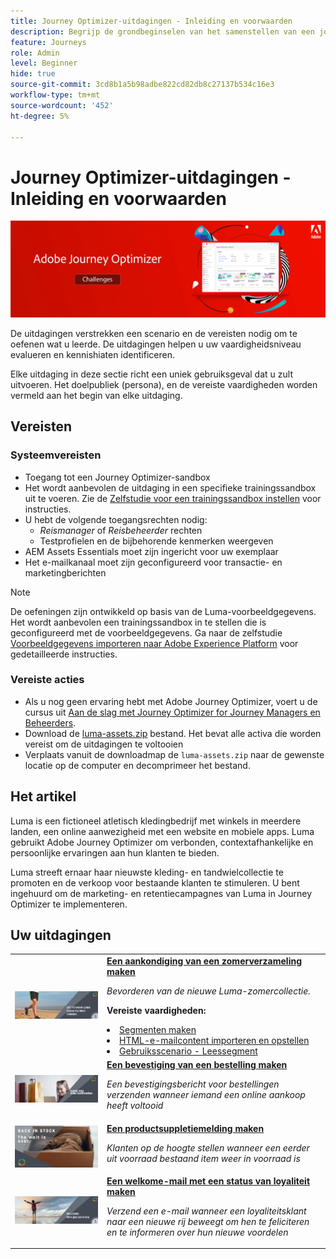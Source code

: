 ```yaml
---
title: Journey Optimizer-uitdagingen - Inleiding en voorwaarden
description: Begrijp de grondbeginselen van het samenstellen van een journey in het journeycanvas.
feature: Journeys
role: Admin
level: Beginner
hide: true
source-git-commit: 3cd8b1a5b98adbe822cd82db8c27137b534c16e3
workflow-type: tm+mt
source-wordcount: '452'
ht-degree: 5%

---
```



# Journey Optimizer-uitdagingen - Inleiding en voorwaarden

![AJO Challenges Banner](./assets/ajo-banner-challenges.png)

De uitdagingen verstrekken een scenario en de vereisten nodig om te oefenen wat u leerde. De uitdagingen helpen u uw vaardigheidsniveau evalueren en kennishiaten identificeren.

Elke uitdaging in deze sectie richt een uniek gebruiksgeval dat u zult uitvoeren. Het doelpubliek (persona), en de vereiste vaardigheden worden vermeld aan het begin van elke uitdaging.

## Vereisten

### Systeemvereisten

* Toegang tot een Journey Optimizer-sandbox
* Het wordt aanbevolen de uitdaging in een specifieke trainingssandbox uit te voeren. Zie de [Zelfstudie voor een trainingssandbox instellen](https://experienceleague.adobe.com//docs/journey-optimizer-learn/configure-a-training-sandbox/introduction-and-prerequisites.html) voor instructies.
* U hebt de volgende toegangsrechten nodig:
   * *Reismanager* of *Reisbeheerder* rechten
   * Testprofielen en de bijbehorende kenmerken weergeven
* AEM Assets Essentials moet zijn ingericht voor uw exemplaar
* Het e-mailkanaal moet zijn geconfigureerd voor transactie- en marketingberichten

>[!NOTE]
> De oefeningen zijn ontwikkeld op basis van de Luma-voorbeeldgegevens. Het wordt aanbevolen een trainingssandbox in te stellen die is geconfigureerd met de voorbeeldgegevens. Ga naar de zelfstudie [Voorbeeldgegevens importeren naar Adobe Experience Platform](https://experienceleague.adobe.com/docs/platform-learn/tutorials/import-sample-data.html?lang=en) voor gedetailleerde instructies.

### Vereiste acties

* Als u nog geen ervaring hebt met Adobe Journey Optimizer, voert u de cursus uit [Aan de slag met Journey Optimizer for Journey Managers en Beheerders](https://experienceleague.adobe.com/?recommended=JourneyOptimizer-U-1-2021.1).
* Download de [luma-assets.zip](/help/challenges/assets/email-assets/luma-assets.zip) bestand. Het bevat alle activa die worden vereist om de uitdagingen te voltooien
* Verplaats vanuit de downloadmap de `luma-assets.zip` naar de gewenste locatie op de computer en decomprimeer het bestand.

## Het artikel

Luma is een fictioneel atletisch kledingbedrijf met winkels in meerdere landen, een online aanwezigheid met een website en mobiele apps. Luma gebruikt Adobe Journey Optimizer om verbonden, contextafhankelijke en persoonlijke ervaringen aan hun klanten te bieden.

Luma streeft ernaar haar nieuwste kleding- en tandwielcollectie te promoten en de verkoop voor bestaande klanten te stimuleren. U bent ingehuurd om de marketing- en retentiecampagnes van Luma in Journey Optimizer te implementeren.

## Uw uitdagingen

<table>
<tr>
<td>
 <div>
      <a href="summer-collection-announcement-challenge.md">
        <img alt="Aankondiging van de verzameling Afbeelding voor zomer" src="./assets/email-assets/luma-transactional-onboarding-3.png"/>
      </a>
      </div>
  </td>
  <td>
   <a href="summer-collection-announcement-challenge.md">
    <strong>Een aankondiging van een zomerverzameling maken </strong>
    </a>
      <p>
      <em>Bevorderen van de nieuwe Luma-zomercollectie. </em>
      <p>
      <b>Vereiste vaardigheden:</b>
      <li><a href="https://experienceleague.adobe.com/docs/journey-optimizer-learn/tutorials/profiles-segments-subscriptions/create-segments.html"> Segmenten maken</li>
      <li><a href="https://experienceleague.adobe.com/docs/journey-optimizer-learn/tutorials/create-messages/create-emails/import-and-author-html-email-content.html">HTML-e-mailcontent importeren en opstellen</li>
      <li><a href="https://experienceleague.adobe.com/docs/journey-optimizer-learn/tutorials/create-journeys/use-case-read-segment.html">Gebruiksscenario - Leessegment</li>
  </td>
  </tr>
  <tr>
  <td>
  <div>
    <a href="order-confirmation-challenge.md">
      <img alt="Luminantie-e-mail" src="./assets/email-assets/luma-transactional-order-confirmation.png"/>
    </a>
  </td>
  <td>
      <a href="order-confirmation-challenge.md">
    <strong>Een bevestiging van een bestelling maken</strong>
    </a>
    <div>
    <p>
    <em>Een bevestigingsbericht voor bestellingen verzenden wanneer iemand een online aankoop heeft voltooid
    </em>
    <p>
  </td>
  </tr>
  <tr>
    <td>
    <div>
    <a href="product-replenishment-challenge.md">
      <img alt="Luma-website" src="./assets/email-assets/luma-ProductReplenishment.png"/>
    </a>
    </div>
    <td>
    <div >
      <a href="product-replenishment-challenge.md">
    <strong>Een productsuppletiemelding maken </strong>
    </a>
    </div>
    <p>
    <em>Klanten op de hoogte stellen wanneer een eerder uit voorraad bestaand item weer in voorraad is</em>
    <p>
  </td>
  </tr>
  <tr>
    <td>
    <div>
    <a href="loyalty-status-welcome-email-challenge.md">
      <img alt="Welkom" src="./assets/email-assets/luma-transactional-onboarding-1.png"/>
    </a>
    </div>
    <td>
    <div >
      <a href="loyalty-status-welcome-email-challenge.md">
    <strong>Een welkome-mail met een status van loyaliteit maken </strong>
    </a>
    </div>
    <p>
    <em>Verzend een e-mail wanneer een loyaliteitsklant naar een nieuwe rij beweegt om hen te feliciteren en te informeren over hun nieuwe voordelen</em>
    <p>
  </td>
  </tr>
</table>
